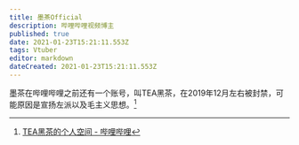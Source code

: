 ```yaml
---
title: 墨茶Official
description: 哔哩哔哩视频博主
published: true
date: 2021-01-23T15:21:11.553Z
tags: Vtuber
editor: markdown
dateCreated: 2021-01-23T15:21:11.553Z
---
```


墨茶在哔哩哔哩之前还有一个账号，叫TEA黑茶，在2019年12月左右被封禁，可能原因是宣扬左派以及毛主义思想。[^bt_teabm]

[^bt_teabm]: [TEA黑茶的个人空间 - 哔哩哔哩](https://archive.is/vxgqq "https://space.bilibili.com/367407897/dynamic")

<!--
+ [全网热议:B站最惨UP主活活饿死，让网友彻底破防痛哭！ www.wenxuecity.com](https://web.archive.org/web/20210123134549/https://www.wenxuecity.com/news/2021/01/22/10260436.html)
+ [洗地文出炉！《记者探访墨茶official生前居住的家》，很惭愧，要恶心下葱友了 - 新·品葱](https://web.archive.org/web/20210123143636/https://pincong.rocks/article/28853)
+ [墨茶Official的个人空间 - 哔哩哔哩](https://archive.is/jjZSO "https://space.bilibili.com/212535360/dynamic")
+ [然而我还在病床上躺着，令人感叹。 - 墨茶Official的动态-哔哩哔哩](https://archive.vn/2wgBR "https://t.bilibili.com/474984358869585240")
+ [我老想吃草莓了。最近被病折磨的吃什么吐什么，然后特别特别想吃草莓。。。可惜草莓太贵了。 - 墨茶Official的动态-哔哩哔哩](https://archive.vn/kHQwF "https://t.bilibili.com/473891946824791959")
+ [【回忆录】探访墨茶生前（去世）时的出租屋（周围） - 哔哩哔哩](https://archive.is/V09dc "https://www.bilibili.com/read/cv9434993")
+ [记录墨茶生前（去世）时的房子（出租屋）【墨茶official吧】_百度贴吧](https://web.archive.org/web/20210125065220/https://tieba.baidu.com/p/7204111664)
+ [官媒开始编造墨茶叛逆 - 2047论坛，自由人的精神角落](https://web.archive.org/web/20210124125342/https://pincong.org/t/10848)
+ [【搬运】B站UP主墨茶酮症酸中毒死亡纪事 - 新·品葱](https://web.archive.org/web/20210124121142/https://www.pincong.rocks/article/28821)
-->
